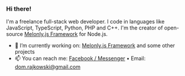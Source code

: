### Hi there!

I'm a freelance full-stack web developer. I code in languages like JavaScript, TypeScript, Python, PHP and C++. I'm the creator of open-source [Melonly.js Framework](https://github.com/Doc077/melonly) for Node.js.

- 🔭 I’m currently working on: [Melonly.js Framework](https://github.com/Doc077/melonly) and some other projects
- 📫 You can reach me: [Facebook / Messenger](https://www.facebook.com/dominik.rajkowski.9) • Email: dom.rajkowski@gmail.com
